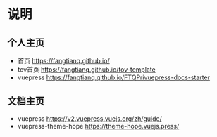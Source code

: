 # 说明

## 个人主页

- 首页 <https://fangtianq.github.io/>
- tov首页 <https://fangtianq.github.io/tov-template>
- vuepress <https://fangtianq.github.io/FTQPrivuepress-docs-starter>

## 文档主页

- vuepress <https://v2.vuepress.vuejs.org/zh/guide/>
- vuepress-theme-hope <https://theme-hope.vuejs.press/>
